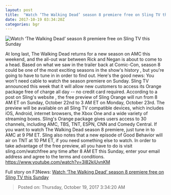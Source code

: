 ```yaml
---
layout: post
title:  "Watch ‘The Walking Dead’ season 8 premiere free on Sling TV this Sunday"
date: 2017-10-19 03:34:20Z
categories: bgr
---
```


![Watch ‘The Walking Dead’ season 8 premiere free on Sling TV this Sunday](https://boygeniusreport.files.wordpress.com/2017/10/the-walking-dead-episode-801-daryl-reedus-pre-800x600.jpg?quality=98&strip=all)

At long last, The Walking Dead returns for a new season on AMC this weekend, and the all-out war between Rick and Negan is about to come to a head. Based on what we saw in the trailer back at Comic-Con, season 8 could be one of the most exciting seasons in the show's history , but you're going to have to tune in in order to find out. Here's the good news: You won't need cable to watch the season premiere on Sunday. Sling TV announced this week that it will allow new customers to access its Orange package free of charge all day -- no credit card required. According to a post on Sling's website , the free preview of Sling Orange will run from 8 AM ET on Sunday, October 22nd to 3 AM ET on Monday, October 23rd. The preview will be available on all Sling TV compatible devices, which includes iOS, Android, internet browsers, the Xbox One and a wide variety of streaming boxes. Sling's Orange package gives users access to 30 channels, including AMC, TBS, TNT, ESPN, CNN and Comedy Central. If you want to watch The Walking Dead season 8 premiere, just tune in to AMC at 9 PM ET. Sling also notes that a new episode of Good Behavior will air on TNT at 10 PM ET, if you need something else to watch. In order to take advantage of the free preview, all you have to do is visit sling.com/watchfree any time after 8 AM ET this Sunday, enter your email address and agree to the terms and conditions. https://www.youtube.com/watch?v=3l82kiUvnKM


Full story on F3News: [Watch ‘The Walking Dead’ season 8 premiere free on Sling TV this Sunday](http://www.f3nws.com/n/UMGPBD)

> Posted on: Thursday, October 19, 2017 3:34:20 AM

